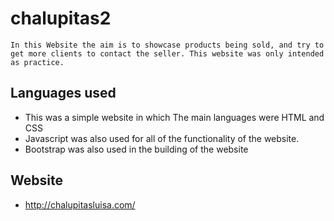 # chalupitas2
    In this Website the aim is to showcase products being sold, and try to get more clients to contact the seller. This website was only intended as practice.

## Languages used
* This was a simple website in which The main languages were HTML and CSS
* Javascript was also used for all of the functionality of the website.
* Bootstrap was also used in the building of the website

## Website
* http://chalupitasluisa.com/



